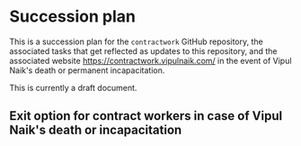 # Succession plan

This is a succession plan for the `contractwork` GitHub repository,
the associated tasks that get reflected as updates to this repository,
and the associated website https://contractwork.vipulnaik.com/ in the
event of Vipul Naik's death or permanent incapacitation.

This is currently a draft document.

## Exit option for contract workers in case of Vipul Naik's death or incapacitation
